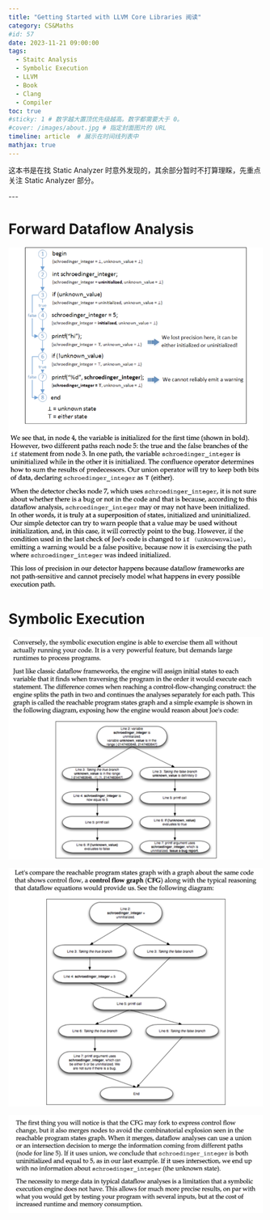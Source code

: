 ```yaml
---
title: "Getting Started with LLVM Core Libraries 阅读"
category: CS&Maths
#id: 57
date: 2023-11-21 09:00:00
tags: 
  - Staitc Analysis
  - Symbolic Execution
  - LLVM
  - Book
  - Clang
  - Compiler
toc: true
#sticky: 1 # 数字越大置顶优先级越高。数字都需要大于 0。
#cover: /images/about.jpg # 指定封面图片的 URL
timeline: article  # 展示在时间线列表中
mathjax: true
---
```


这本书是在找 Static Analyzer 时意外发现的，其余部分暂时不打算理睬，先重点关注 Static Analyzer 部分。

<!--more-->---

# Forward Dataflow Analysis
![Forward Dataflow Analysis 的过程以及可能出现的 False Positive 的情况](/Getting_Started_with_LLVM_Core_Libraries阅读/image1.png)

# Symbolic Execution
![利用 Symbolic Execution 对上述例子进行分析](/Getting_Started_with_LLVM_Core_Libraries阅读/image2.png)

![](/Getting_Started_with_LLVM_Core_Libraries阅读/image3.png)

![Symbolic Execution 相较于 Forward Dataflow Analysis，其同样合并了部分节点，但不能合并的又没有强行合并](/Getting_Started_with_LLVM_Core_Libraries阅读/image4.png)

